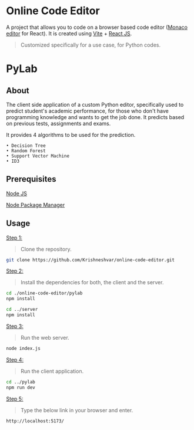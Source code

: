 # Online Code Editor

A project that allows you to code on a browser based code editor ([Monaco editor](https://microsoft.github.io/monaco-editor/) for React). It is created using [Vite](https://vite.dev/) + [React JS](https://react.dev/).

> Customized specifically for a use case, for Python codes.

# PyLab

## About
The client side application of a custom Python editor, specifically used to predict student's academic performance, for those who don't have programming knowledge and wants to get the job done. It predicts based on previous tests, assignments and exams.

It provides 4 algorithms to be used for the prediction.
```
• Decision Tree
• Random Forest
• Support Vector Machine
• ID3
```

## Prerequisites
[Node JS](https://nodejs.org/en/download/package-manager)

[Node Package Manager](https://docs.npmjs.com/downloading-and-installing-node-js-and-npm)

## Usage
<u> Step 1: </u>
> Clone the repository.
```bash
git clone https://github.com/Krishneshvar/online-code-editor.git
```

<u> Step 2: </u>
> Install the dependencies for both, the client and the server.
```bash
cd ./online-code-editor/pylab
npm install

cd ../server
npm install
```

<u> Step 3: </u>
> Run the web server.
```bash
node index.js
```

<u> Step 4: </u>
> Run the client application.
```bash
cd ../pylab
npm run dev
```

<u> Step 5: </u>
> Type the below link in your browser and enter.
```bash
http://localhost:5173/
```
